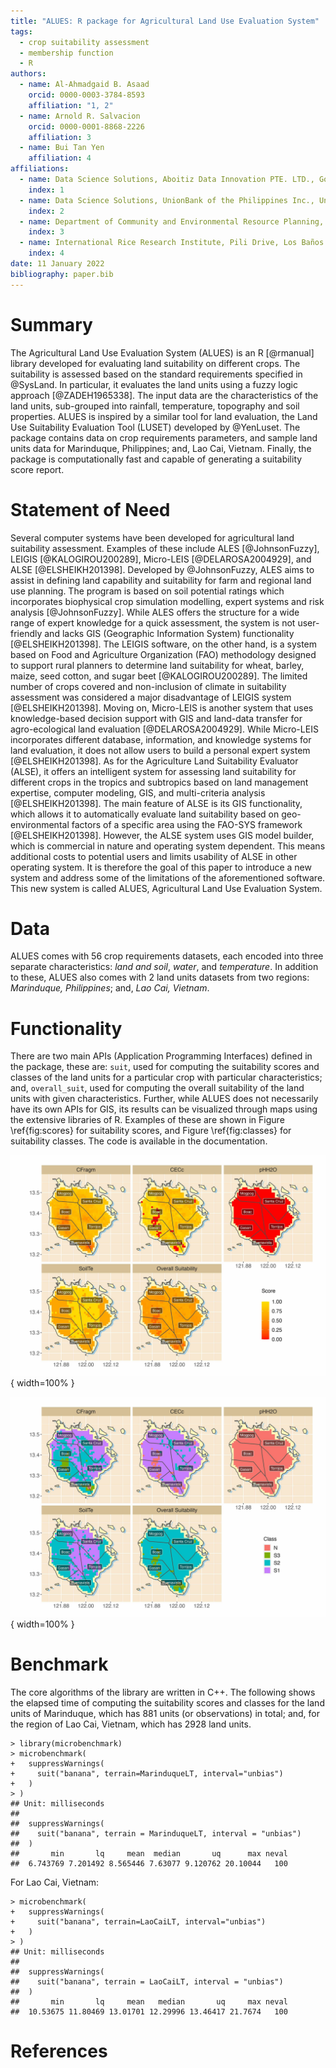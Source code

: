 ```yaml
---
title: "ALUES: R package for Agricultural Land Use Evaluation System"
tags:
  - crop suitability assessment
  - membership function
  - R
authors:
  - name: Al-Ahmadgaid B. Asaad
    orcid: 0000-0003-3784-8593
    affiliation: "1, 2"
  - name: Arnold R. Salvacion
    orcid: 0000-0001-8868-2226
    affiliation: 3
  - name: Bui Tan Yen
    affiliation: 4
affiliations:
  - name: Data Science Solutions, Aboitiz Data Innovation PTE. LTD., Goldbell Towers, 47 Scotts Road, Singapore City, 228233, Singapore
    index: 1
  - name: Data Science Solutions, UnionBank of the Philippines Inc., UnionBank Plaza Bldg, Meralco Avenue, Pasig City, 1605, Philippines
    index: 2
  - name: Department of Community and Environmental Resource Planning, College of Human Ecology, University of the Philippines Los Baños, Los Baños 4031, Laguna, Philippines
    index: 3
  - name: International Rice Research Institute, Pili Drive, Los Baños 4031, Laguna, Philippines
    index: 4
date: 11 January 2022
bibliography: paper.bib
---
```


# Summary

The Agricultural Land Use Evaluation System (ALUES) is an R [@rmanual] library developed for evaluating land suitability on different crops. The suitability is assessed based on the 
standard requirements specified in @SysLand. In particular, it evaluates
the land units using a fuzzy logic approach [@ZADEH1965338]. The input data are the 
characteristics of the land units, sub-grouped into rainfall, temperature, 
topography and soil properties. ALUES is inspired by a similar tool for land 
evaluation, the Land Use Suitability Evaluation Tool (LUSET) developed by @YenLuset. The package contains data on crop requirements parameters, and sample land units data 
for Marinduque, Philippines; and, Lao Cai, Vietnam. Finally, the package is 
computationally fast and capable of generating a suitability score report.

# Statement of Need
Several computer systems have been developed for agricultural land suitability assessment. Examples of these include ALES [@JohnsonFuzzy], LEIGIS [@KALOGIROU200289], Micro-LEIS [@DELAROSA2004929], and ALSE [@ELSHEIKH201398]. Developed by @JohnsonFuzzy, ALES aims to assist in defining land capability and suitability for farm and regional land use planning. The program is based on soil potential ratings which incorporates biophysical crop simulation modelling, expert systems and risk analysis [@JohnsonFuzzy]. While ALES offers the structure for a wide range of expert knowledge for a quick assessment, the system is not user-friendly and lacks GIS (Geographic Information System) functionality [@ELSHEIKH201398]. The LEIGIS software, on the other hand, is a system based on Food and Agriculture Organization (FAO) methodology designed to support rural planners to determine land suitability for wheat, barley, maize, seed cotton, and sugar beet [@KALOGIROU200289]. The limited number of crops covered and non-inclusion of climate in suitability assessment was considered a major disadvantage of LEIGIS system [@ELSHEIKH201398]. Moving on, Micro-LEIS is another system that uses knowledge-based decision support with GIS and land-data transfer for agro-ecological land evaluation [@DELAROSA2004929]. While Micro-LEIS incorporates different database, information, and knowledge systems for land evaluation, it does not allow users to build a personal expert system [@ELSHEIKH201398]. As for the Agriculture Land Suitability Evaluator (ALSE), it offers an intelligent system for assessing land suitability for different crops in the tropics and subtropics based on land management expertise, computer modeling, GIS, and multi-criteria analysis [@ELSHEIKH201398]. The main feature of ALSE is its GIS functionality, which allows it to automatically evaluate land suitability based on geo-environmental factors of a specific area using the FAO-SYS framework [@ELSHEIKH201398]. However, the ALSE system uses GIS model builder, which is commercial in nature and operating system dependent. This means additional costs to potential users and limits usability of ALSE in other operating system. It is therefore the goal of this paper to introduce a new system and address some of the limitations of the aforementioned software. This new system is called ALUES, Agricultural Land Use Evaluation System. 

# Data
ALUES comes with 56 crop requirements datasets, each encoded into three separate characteristics: *land and soil*, *water*, and *temperature*. In addition to these, ALUES also comes with 2 land units datasets from two regions: *Marinduque, Philippines*; and, *Lao Cai, Vietnam*.

# Functionality
There  are  two  main  APIs  (Application  Programming Interfaces) defined in the package, these are: `suit`, used for computing the suitability scores and classes of the land units for a particular crop with particular characteristics; and, `overall_suit`, used for computing the overall suitability of the land units with given characteristics. Further, while ALUES does not necessarily have its own APIs for GIS, its results can be visualized through maps using the extensive libraries of R. Examples of these are shown in Figure \ref{fig:scores} for suitability scores, and Figure \ref{fig:classes} for suitability classes. The code is available in the documentation.

![Soil suitability scores of the land units of Marinduque, Philippines for farming banana. \label{fig:scores}](scores.jpg){ width=100% }

![Soil suitability classes (N - not suitable, S3 - marginally suitable, S2 - suitable, S1 - highly suitable) of the land units of Marinduque, Philippines  for farming banana. \label{fig:classes}](classes.jpg){ width=100% }

# Benchmark
The core algorithms of the library are written in C++. The following shows the elapsed time of computing the suitability scores and classes for the land units of Marinduque, which has 881 units (or observations) in total; and, for the region of Lao Cai, Vietnam, which has 2928 land units.
```{r}
> library(microbenchmark)
> microbenchmark(
+   suppressWarnings(
+     suit("banana", terrain=MarinduqueLT, interval="unbias")
+   )
> )
## Unit: milliseconds
##                                                                           
##  suppressWarnings(
##    suit("banana", terrain = MarinduqueLT, interval = "unbias")
##  )
##       min       lq     mean  median       uq      max neval
##  6.743769 7.201492 8.565446 7.63077 9.120762 20.10044   100
```
For Lao Cai, Vietnam:
```{r}
> microbenchmark(
+   suppressWarnings(
+     suit("banana", terrain=LaoCaiLT, interval="unbias")
+   )
> )
## Unit: milliseconds
##                                                                       
##  suppressWarnings(
##    suit("banana", terrain = LaoCaiLT, interval = "unbias")
##  )
##       min       lq     mean   median       uq     max neval
##  10.53675 11.80469 13.01701 12.29996 13.46417 21.7674   100
```

# References
